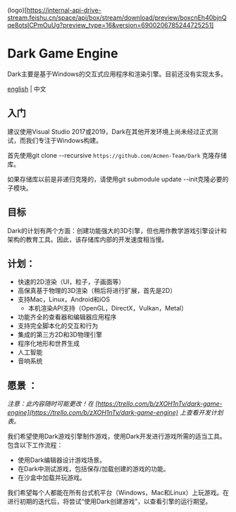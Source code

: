 (logo)[https://internal-api-drive-stream.feishu.cn/space/api/box/stream/download/preview/boxcnEh40bjnQqe8otsICPmOuUg?preview_type=16&version=6900206785244725251]

# Dark Game Engine

Dark主要是基于Windows的交互式应用程序和渲染引擎。目前还没有实现太多。

[english](https://github.com/Acmen-Team/Dark/blob/huangxin/README.md) | 中文

## 入门


建议使用Visual Studio 2017或2019，Dark在其他开发环境上尚未经过正式测试，而我们专注于Windows构建。

首先使用git clone --recursive `https://github.com/Acmen-Team/Dark` 克隆存储库。

如果存储库以前是非递归克隆的，请使用git submodule update --init克隆必要的子模块。

## 目标
Dark的计划有两个方面：创建功能强大的3D引擎，但也用作教学游戏引擎设计和架构的教育工具。因此，该存储库内部的开发速度相当慢。

## 计划：
- 快速的2D渲染（UI，粒子，子画面等）
- 高保真基于物理的3D渲染（稍后将进行扩展，首先是2D）
- 支持Mac，Linux，Android和iOS
    - 本机渲染API支持（OpenGL，DirectX，Vulkan，Metal）
- 功能齐全的查看器和编辑器应用程序
- 支持完全脚本化的交互和行为
- 集成的第三方2D和3D物理引擎
- 程序化地形和世界生成
- 人工智能
- 音响系统

## 愿景 ：
*注意：此内容随时可能更改！在 [https://trello.com/b/zXOH1nTv/dark-game-engine](https://trello.com/b/zXOH1nTv/dark-game-engine) 上查看开发计划表。*

我们希望使用Dark游戏引擎制作游戏，使用Dark开发进行游戏所需的适当工具。包含以下工作流程：

- 使用Dark编辑器设计游戏场景。
- 在Dark中测试游戏，包括保存/加载创建的游戏的功能。
- 在沙盒中加载并玩游戏。

我们希望每个人都能在所有台式机平台（Windows，Mac和Linux）上玩游戏。在进行初期的迭代后，将尝试“使用Dark创建游戏”，以查看引擎的运行期望。